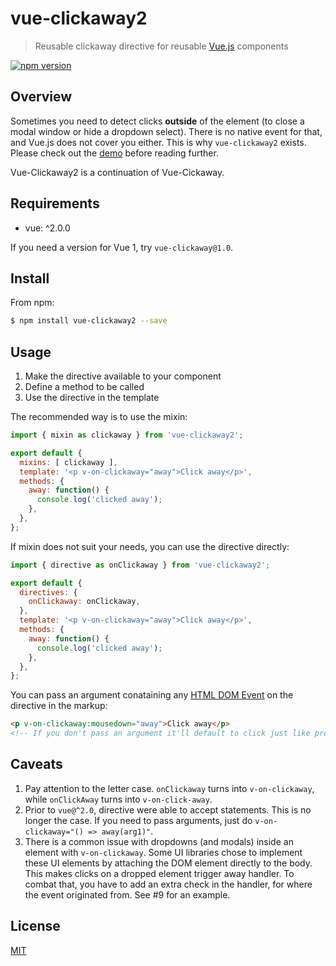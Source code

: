 # vue-clickaway2

> Reusable clickaway directive for reusable [Vue.js](https://github.com/vuejs/vue) components

[![npm version](https://img.shields.io/npm/v/vue-clickaway2.svg)](https://www.npmjs.com/package/vue-clickaway2)

## Overview

Sometimes you need to detect clicks **outside** of the element (to close a modal
window or hide a dropdown select). There is no native event for that, and Vue.js
does not cover you either. This is why `vue-clickaway2` exists. Please check out
the [demo](https://jsfiddle.net/simplesmiler/4w1cs8u3/150/) before reading further.

Vue-Clickaway2 is a continuation of Vue-Cickaway.

## Requirements

- vue: ^2.0.0

If you need a version for Vue 1, try `vue-clickaway@1.0`.

## Install

From npm:

``` sh
$ npm install vue-clickaway2 --save
```

## Usage

1. Make the directive available to your component
2. Define a method to be called
3. Use the directive in the template

The recommended way is to use the mixin:

``` js
import { mixin as clickaway } from 'vue-clickaway2';

export default {
  mixins: [ clickaway ],
  template: '<p v-on-clickaway="away">Click away</p>',
  methods: {
    away: function() {
      console.log('clicked away');
    },
  },
};
```

If mixin does not suit your needs, you can use the directive directly:

``` js
import { directive as onClickaway } from 'vue-clickaway2';

export default {
  directives: {
    onClickaway: onClickaway,
  },
  template: '<p v-on-clickaway="away">Click away</p>',
  methods: {
    away: function() {
      console.log('clicked away');
    },
  },
};
```

You can pass an argument conataining any [HTML DOM Event](https://www.w3schools.com/jsref/dom_obj_event.asp) on the directive in the markup:

``` html
<p v-on-clickaway:mousedown="away">Click away</p>
<!-- If you don't pass an argument it'll default to click just like previous versions -->
```

## Caveats

1. Pay attention to the letter case. `onClickaway` turns into `v-on-clickaway`,
   while `onClickAway` turns into `v-on-click-away`.
2. Prior to `vue@^2.0`, directive were able to accept statements.
   This is no longer the case. If you need to pass arguments, just do
   `v-on-clickaway="() => away(arg1)"`.
3. There is a common issue with dropdowns (and modals) inside an element with
   `v-on-clickaway`. Some UI libraries chose to implement these UI elements
   by attaching the DOM element directly to the body. This makes clicks on
   a dropped element trigger away handler. To combat that, you have to add
   an extra check in the handler, for where the event originated from.
   See #9 for an example.

## License

[MIT](https://opensource.org/licenses/MIT)
